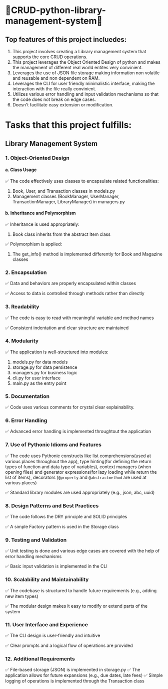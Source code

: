 # 🚀CRUD-python-library-management-system🚀
## Top features of this project incluedes:
  1. This project involves creating a Library management system that supports the core CRUD operations.
  2. This project leverages the Object Oriented Design of python and makes the management of different real world entites very convinient.
  3. Leverages the use of JSON file storage making information non volatile and reusable and non dependent on RAM.
  4. Leverages the CLI for user friendly minimalistic interface, making the interaction with the file really convinient.
  5. Utilizes various error handling and input validation mechanisms so that the code does not break on edge cases.
  6. Doesn't facilitate easy extension or modification.
# Tasks that this project fulfills:
## Library Management System
### 1. Object-Oriented Design
#### a. Class Usage

✅ The code effectively uses classes to encapsulate related functionalities:
   1. Book, User, and Transaction classes in models.py
   2. Management classes (BookManager, UserManager, TransactionManager, LibraryManager) in managers.py

#### b. Inheritance and Polymorphism

✅ Inheritance is used appropriately:

  1. Book class inherits from the abstract Item class

✅ Polymorphism is applied:
   1. The get_info() method is implemented differently for Book and Magazine classes

### 2. Encapsulation

✅ Data and behaviors are properly encapsulated within classes

✅ Access to data is controlled through methods rather than directly

### 3. Readability

✅ The code is easy to read with meaningful variable and method names

✅ Consistent indentation and clear structure are maintained

### 4. Modularity

✅ The application is well-structured into modules:

   1. models.py for data models
   2. storage.py for data persistence
   3. managers.py for business logic
   4. cli.py for user interface
   5. main.py as the entry point

### 5. Documentation

✅ Code uses various comments for crystal clear explainability. 

### 6. Error Handling

✅ Advanced error handling is implemented throughtout the application

### 7. Use of Pythonic Idioms and Features

✅ The code uses Pythonic constructs like list comprehensions(used at various places throughout the app), type hinting(for defining the return types of function and data type of variables), context managers (when opening files) and  generator expressions(for lazy loading while return the list of items), decorators (`@property` and `@abstractmethod` are used at various places)

✅ Standard library modules are used appropriately (e.g., json, abc, uuid)

### 8. Design Patterns and Best Practices

✅ The code follows the DRY principle and SOLID principles

✅ A simple Factory pattern is used in the Storage class

### 9. Testing and Validation

✅ Unit testing is done and various edge cases are covered with the help of error handling mechanisms

✅ Basic input validation is implemented in the CLI

### 10. Scalability and Maintainability

✅ The codebase is structured to handle future requirements (e.g., adding new item types)

✅ The modular design makes it easy to modify or extend parts of the system

### 11. User Interface and Experience

✅ The CLI design is user-friendly and intuitive

✅ Clear prompts and a logical flow of operations are provided

### 12. Additional Requirements

✅ File-based storage (JSON) is implemented in storage.py
✅ The application allows for future expansions (e.g., due dates, late fees)
✅ Simple logging of operations is implemented through the Transaction class
